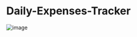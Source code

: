 # Daily-Expenses-Tracker
![image](https://user-images.githubusercontent.com/69184171/204887383-4167fcdd-d51f-4545-8c30-3f5a43d567bd.png)
